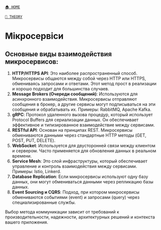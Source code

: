 [`🏠 HOME`](../../README.md)  

[`📘 THEORY`](../README.md)  

# Мікросервіси

## Основные виды взаимодействия микросервисов:

1. **HTTP/HTTPS API**: Это наиболее распространенный способ. Микросервисы общаются между собой через HTTP или HTTPS, обмениваясь запросами и ответами. Этот метод прост в реализации и хорошо подходит для большинства случаев.
2. **Message Brokers (Очереди сообщений)**: Используются для асинхронного взаимодействия. Микросервисы отправляют сообщения в брокер, а другие сервисы могут подписываться на эти сообщения и обрабатывать их. Примеры: RabbitMQ, Apache Kafka.
3. **gRPC**: Протокол удаленного вызова процедур, который использует Protocol Buffers для сериализации данных. Он обеспечивает эффективное и типизированное взаимодействие между сервисами.
4. **RESTful API**: Основан на принципах REST. Микросервисы обмениваются данными через стандартные HTTP методы (GET, POST, PUT, DELETE).
5. **WebSocket**: Используется для двусторонней связи между клиентом и сервером. Часто применяется для обновления данных в реальном времени.
6. **Service Mesh**: Это слой инфраструктуры, который обеспечивает управление и контроль взаимодействия между сервисами. Примеры: Istio, Linkerd.
7. **Database Replication**: Если микросервисы используют одну базу данных, они могут обмениваться данными через репликацию базы данных.
8. **Event Sourcing и CQRS**: Подход, при котором микросервисы обмениваются событиями (event) и запросами (query) через специализированные службы.

Выбор метода коммуникации зависит от требований к производительности, надежности, архитектурных решений и контекста вашего приложения.